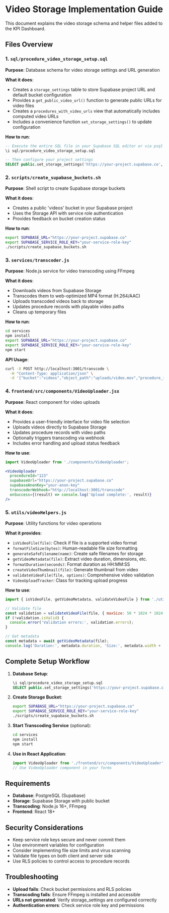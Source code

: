 # Video Storage Implementation Guide

This document explains the video storage schema and helper files added to the KPI Dashboard.

## Files Overview

### 1. `sql/procedure_video_storage_setup.sql`
**Purpose**: Database schema for video storage settings and URL generation

**What it does**:
- Creates a `storage_settings` table to store Supabase project URL and default bucket configuration
- Provides a `get_public_video_url()` function to generate public URLs for video files
- Creates a `procedures_with_video_urls` view that automatically includes computed video URLs
- Includes a convenience function `set_storage_settings()` to update configuration

**How to run**:
```sql
-- Execute the entire SQL file in your Supabase SQL editor or via psql
\i sql/procedure_video_storage_setup.sql

-- Then configure your project settings
SELECT public.set_storage_settings('https://your-project.supabase.co', 'videos', 3600);
```

### 2. `scripts/create_supabase_buckets.sh`
**Purpose**: Shell script to create Supabase storage buckets

**What it does**:
- Creates a public 'videos' bucket in your Supabase project
- Uses the Storage API with service role authentication
- Provides feedback on bucket creation status

**How to run**:
```bash
export SUPABASE_URL="https://your-project.supabase.co"
export SUPABASE_SERVICE_ROLE_KEY="your-service-role-key"
./scripts/create_supabase_buckets.sh
```

### 3. `services/transcoder.js`
**Purpose**: Node.js service for video transcoding using FFmpeg

**What it does**:
- Downloads videos from Supabase Storage
- Transcodes them to web-optimized MP4 format (H.264/AAC)
- Uploads transcoded videos back to storage
- Updates procedure records with playable video paths
- Cleans up temporary files

**How to run**:
```bash
cd services
npm install
export SUPABASE_URL="https://your-project.supabase.co"
export SUPABASE_SERVICE_ROLE_KEY="your-service-role-key"
npm start
```

**API Usage**:
```bash
curl -X POST http://localhost:3001/transcode \
  -H "Content-Type: application/json" \
  -d '{"bucket":"videos","object_path":"uploads/video.mov","procedure_id":"123"}'
```

### 4. `frontend/src/components/VideoUploader.jsx`
**Purpose**: React component for video uploads

**What it does**:
- Provides a user-friendly interface for video file selection
- Uploads videos directly to Supabase Storage
- Updates procedure records with video paths
- Optionally triggers transcoding via webhook
- Includes error handling and upload status feedback

**How to use**:
```jsx
import VideoUploader from './components/VideoUploader';

<VideoUploader
  procedureId="123"
  supabaseUrl="https://your-project.supabase.co"
  supabaseAnonKey="your-anon-key"
  transcoderWebhook="http://localhost:3001/transcode"
  onSuccess={(result) => console.log('Upload complete:', result)}
/>
```

### 5. `utils/videoHelpers.js`
**Purpose**: Utility functions for video operations

**What it provides**:
- `isVideoFile(file)`: Check if file is a supported video format
- `formatFileSize(bytes)`: Human-readable file size formatting
- `generateSafeFilename(name)`: Create safe filenames for storage
- `getVideoMetadata(file)`: Extract video duration, dimensions, etc.
- `formatDuration(seconds)`: Format duration as HH:MM:SS
- `createVideoThumbnail(file)`: Generate thumbnail from video
- `validateVideoFile(file, options)`: Comprehensive video validation
- `VideoUploadTracker`: Class for tracking upload progress

**How to use**:
```javascript
import { isVideoFile, getVideoMetadata, validateVideoFile } from './utils/videoHelpers';

// Validate file
const validation = validateVideoFile(file, { maxSize: 50 * 1024 * 1024 });
if (!validation.isValid) {
  console.error('Validation errors:', validation.errors);
}

// Get metadata
const metadata = await getVideoMetadata(file);
console.log('Duration:', metadata.duration, 'Size:', metadata.width + 'x' + metadata.height);
```

## Complete Setup Workflow

1. **Database Setup**:
   ```sql
   \i sql/procedure_video_storage_setup.sql
   SELECT public.set_storage_settings('https://your-project.supabase.co', 'videos', 3600);
   ```

2. **Create Storage Bucket**:
   ```bash
   export SUPABASE_URL="https://your-project.supabase.co"
   export SUPABASE_SERVICE_ROLE_KEY="your-service-role-key"
   ./scripts/create_supabase_buckets.sh
   ```

3. **Start Transcoding Service** (optional):
   ```bash
   cd services
   npm install
   npm start
   ```

4. **Use in React Application**:
   ```jsx
   import VideoUploader from './frontend/src/components/VideoUploader';
   // Use VideoUploader component in your forms
   ```

## Requirements

- **Database**: PostgreSQL (Supabase)
- **Storage**: Supabase Storage with public bucket
- **Transcoding**: Node.js 16+, FFmpeg
- **Frontend**: React 18+

## Security Considerations

- Keep service role keys secure and never commit them
- Use environment variables for configuration
- Consider implementing file size limits and virus scanning
- Validate file types on both client and server side
- Use RLS policies to control access to procedure records

## Troubleshooting

- **Upload fails**: Check bucket permissions and RLS policies
- **Transcoding fails**: Ensure FFmpeg is installed and accessible
- **URLs not generated**: Verify storage_settings are configured correctly
- **Authentication errors**: Check service role key and permissions